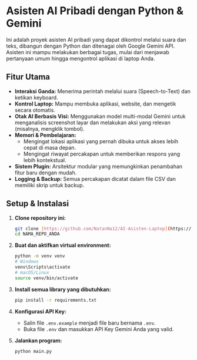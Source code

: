 # Asisten AI Pribadi dengan Python & Gemini

Ini adalah proyek asisten AI pribadi yang dapat dikontrol melalui suara dan teks, dibangun dengan Python dan ditenagai oleh Google Gemini API. Asisten ini mampu melakukan berbagai tugas, mulai dari menjawab pertanyaan umum hingga mengontrol aplikasi di laptop Anda.

## Fitur Utama
-   **Interaksi Ganda:** Menerima perintah melalui suara (Speech-to-Text) dan ketikan keyboard.
-   **Kontrol Laptop:** Mampu membuka aplikasi, website, dan mengetik secara otomatis.
-   **Otak AI Berbasis Visi:** Menggunakan model multi-modal Gemini untuk menganalisis screenshot layar dan melakukan aksi yang relevan (misalnya, mengklik tombol).
-   **Memori & Pembelajaran:**
    -   Mengingat lokasi aplikasi yang pernah dibuka untuk akses lebih cepat di masa depan.
    -   Mengingat riwayat percakapan untuk memberikan respons yang lebih kontekstual.
-   **Sistem Plugin:** Arsitektur modular yang memungkinkan penambahan fitur baru dengan mudah.
-   **Logging & Backup:** Semua percakapan dicatat dalam file CSV dan memiliki skrip untuk backup.

## Setup & Instalasi
1.  **Clone repository ini:**
    ```bash
    git clone [https://github.com/NatanNa12/AI-Asisten-Laptop](https://github.com/NatanNa12/AI-Asisten-Laptop)
    cd NAMA_REPO_ANDA
    ```
2.  **Buat dan aktifkan virtual environment:**
    ```bash
    python -m venv venv
    # Windows
    venv\Scripts\activate
    # macOS/Linux
    source venv/bin/activate
    ```
3.  **Install semua library yang dibutuhkan:**
    ```bash
    pip install -r requirements.txt
    ```
4.  **Konfigurasi API Key:**
    - Salin file `.env.example` menjadi file baru bernama `.env`.
    - Buka file `.env` dan masukkan API Key Gemini Anda yang valid.

5.  **Jalankan program:**
    ```bash
    python main.py
    ```